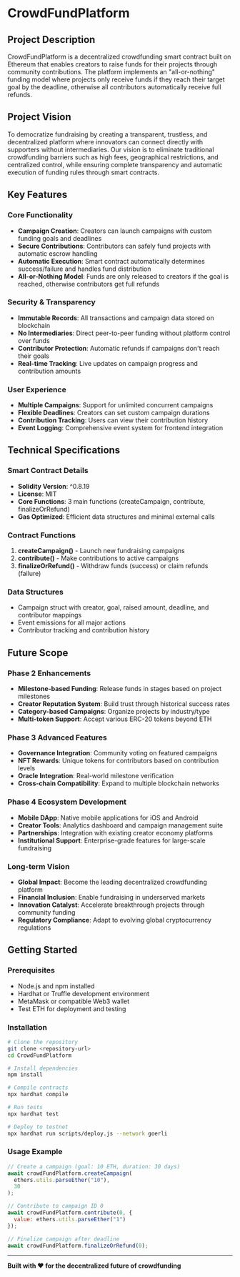 # CrowdFundPlatform

## Project Description

CrowdFundPlatform is a decentralized crowdfunding smart contract built on Ethereum that enables creators to raise funds for their projects through community contributions. The platform implements an "all-or-nothing" funding model where projects only receive funds if they reach their target goal by the deadline, otherwise all contributors automatically receive full refunds.

## Project Vision

To democratize fundraising by creating a transparent, trustless, and decentralized platform where innovators can connect directly with supporters without intermediaries. Our vision is to eliminate traditional crowdfunding barriers such as high fees, geographical restrictions, and centralized control, while ensuring complete transparency and automatic execution of funding rules through smart contracts.

## Key Features

### Core Functionality
- **Campaign Creation**: Creators can launch campaigns with custom funding goals and deadlines
- **Secure Contributions**: Contributors can safely fund projects with automatic escrow handling
- **Automatic Execution**: Smart contract automatically determines success/failure and handles fund distribution
- **All-or-Nothing Model**: Funds are only released to creators if the goal is reached, otherwise contributors get full refunds

### Security & Transparency
- **Immutable Records**: All transactions and campaign data stored on blockchain
- **No Intermediaries**: Direct peer-to-peer funding without platform control over funds
- **Contributor Protection**: Automatic refunds if campaigns don't reach their goals
- **Real-time Tracking**: Live updates on campaign progress and contribution amounts

### User Experience
- **Multiple Campaigns**: Support for unlimited concurrent campaigns
- **Flexible Deadlines**: Creators can set custom campaign durations
- **Contribution Tracking**: Users can view their contribution history
- **Event Logging**: Comprehensive event system for frontend integration

## Technical Specifications

### Smart Contract Details
- **Solidity Version**: ^0.8.19
- **License**: MIT
- **Core Functions**: 3 main functions (createCampaign, contribute, finalizeOrRefund)
- **Gas Optimized**: Efficient data structures and minimal external calls

### Contract Functions
1. **createCampaign()** - Launch new fundraising campaigns
2. **contribute()** - Make contributions to active campaigns  
3. **finalizeOrRefund()** - Withdraw funds (success) or claim refunds (failure)

### Data Structures
- Campaign struct with creator, goal, raised amount, deadline, and contributor mappings
- Event emissions for all major actions
- Contributor tracking and contribution history

## Future Scope

### Phase 2 Enhancements
- **Milestone-based Funding**: Release funds in stages based on project milestones
- **Creator Reputation System**: Build trust through historical success rates
- **Category-based Campaigns**: Organize projects by industry/type
- **Multi-token Support**: Accept various ERC-20 tokens beyond ETH

### Phase 3 Advanced Features
- **Governance Integration**: Community voting on featured campaigns
- **NFT Rewards**: Unique tokens for contributors based on contribution levels
- **Oracle Integration**: Real-world milestone verification
- **Cross-chain Compatibility**: Expand to multiple blockchain networks

### Phase 4 Ecosystem Development
- **Mobile DApp**: Native mobile applications for iOS and Android
- **Creator Tools**: Analytics dashboard and campaign management suite
- **Partnerships**: Integration with existing creator economy platforms
- **Institutional Support**: Enterprise-grade features for large-scale fundraising

### Long-term Vision
- **Global Impact**: Become the leading decentralized crowdfunding platform
- **Financial Inclusion**: Enable fundraising in underserved markets
- **Innovation Catalyst**: Accelerate breakthrough projects through community funding
- **Regulatory Compliance**: Adapt to evolving global cryptocurrency regulations

## Getting Started

### Prerequisites
- Node.js and npm installed
- Hardhat or Truffle development environment
- MetaMask or compatible Web3 wallet
- Test ETH for deployment and testing

### Installation
```bash
# Clone the repository
git clone <repository-url>
cd CrowdFundPlatform

# Install dependencies
npm install

# Compile contracts
npx hardhat compile

# Run tests
npx hardhat test

# Deploy to testnet
npx hardhat run scripts/deploy.js --network goerli
```

### Usage Example
```javascript
// Create a campaign (goal: 10 ETH, duration: 30 days)
await crowdFundPlatform.createCampaign(
  ethers.utils.parseEther("10"), 
  30
);

// Contribute to campaign ID 0
await crowdFundPlatform.contribute(0, { 
  value: ethers.utils.parseEther("1") 
});

// Finalize campaign after deadline
await crowdFundPlatform.finalizeOrRefund(0);
```

---

**Built with ❤️ for the decentralized future of crowdfunding**
